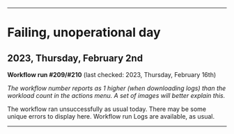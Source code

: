 
***

# Failing, unoperational day

## 2023, Thursday, February 2nd

**Workflow run #209/#210** (last checked: 2023, Thursday, February 16th)

_The workflow number reports as 1 higher (when downloading logs) than the workload count in the actions menu. A set of images will better explain this._

The workflow ran unsuccessfully as usual today. There may be some unique errors to display here. Workflow run Logs are available, as usual.

***
